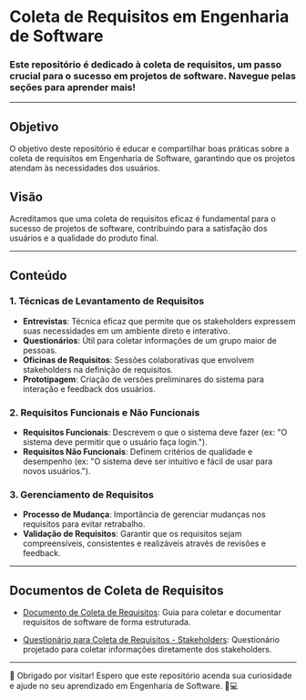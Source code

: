 # Coleta de Requisitos em Engenharia de Software

### Este repositório é dedicado à coleta de requisitos, um passo crucial para o sucesso em projetos de software. Navegue pelas seções para aprender mais!

---

## Objetivo

O objetivo deste repositório é educar e compartilhar boas práticas sobre a coleta de requisitos em Engenharia de Software, garantindo que os projetos atendam às necessidades dos usuários.

## Visão

Acreditamos que uma coleta de requisitos eficaz é fundamental para o sucesso de projetos de software, contribuindo para a satisfação dos usuários e a qualidade do produto final.

---

## Conteúdo

### 1. Técnicas de Levantamento de Requisitos

- **Entrevistas**: Técnica eficaz que permite que os stakeholders expressem suas necessidades em um ambiente direto e interativo.
- **Questionários**: Útil para coletar informações de um grupo maior de pessoas.
- **Oficinas de Requisitos**: Sessões colaborativas que envolvem stakeholders na definição de requisitos.
- **Prototipagem**: Criação de versões preliminares do sistema para interação e feedback dos usuários.

### 2. Requisitos Funcionais e Não Funcionais

- **Requisitos Funcionais**: Descrevem o que o sistema deve fazer (ex: "O sistema deve permitir que o usuário faça login.").
- **Requisitos Não Funcionais**: Definem critérios de qualidade e desempenho (ex: "O sistema deve ser intuitivo e fácil de usar para novos usuários.").

### 3. Gerenciamento de Requisitos

- **Processo de Mudança**: Importância de gerenciar mudanças nos requisitos para evitar retrabalho.
- **Validação de Requisitos**: Garantir que os requisitos sejam compreensíveis, consistentes e realizáveis através de revisões e feedback.

---

## Documentos de Coleta de Requisitos

- [Documento de Coleta de Requisitos](./requirements-collection/requirements-collection-document.md): Guia para coletar e documentar requisitos de software de forma estruturada.
  
- [Questionário para Coleta de Requisitos - Stakeholders](./stakeholders-questionnaire/stakeholders-requirements-questionnaire.md): Questionário projetado para coletar informações diretamente dos stakeholders.


---
🎉 Obrigado por visitar! Espero que este repositório acenda sua curiosidade e ajude no seu aprendizado em Engenharia de Software. 🚀💻
